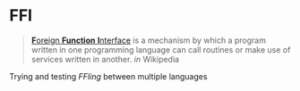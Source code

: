 # FFI
> [**F**oreign **Function** **I**nterface](https://en.wikipedia.org/wiki/Foreign_function_interface) is a mechanism by which a program written in one programming language can call routines or make use of services written in another. *in* Wikipedia

Trying and testing *FFIing* between multiple languages
